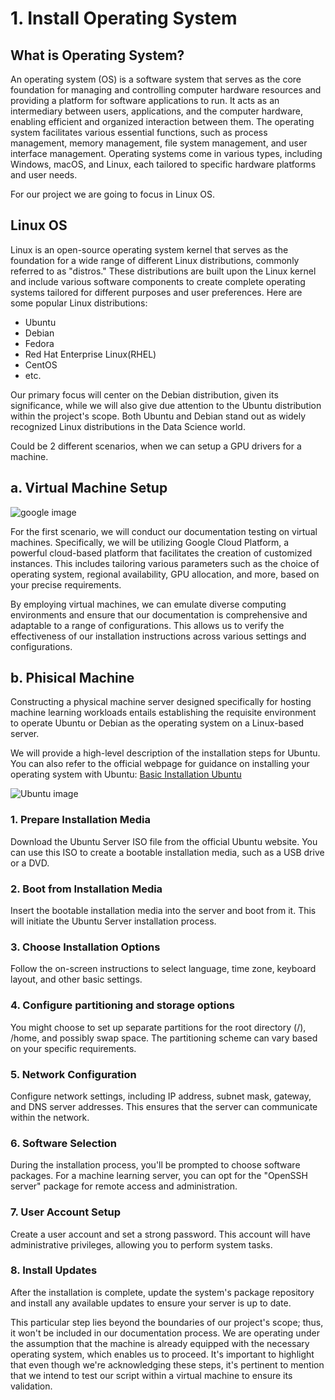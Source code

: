 # 1. Install Operating System

## What is Operating System?

An operating system (OS) is a software system that serves as the core foundation for managing and controlling computer hardware resources and providing a platform for software applications to run. It acts as an intermediary between users, applications, and the computer hardware, enabling efficient and organized interaction between them. The operating system facilitates various essential functions, such as process management, memory management, file system management, and user interface management.
Operating systems come in various types, including Windows, macOS, and Linux, each tailored to specific hardware platforms and user needs.

For our project we are going to focus in Linux OS.

## Linux OS

Linux is an open-source operating system kernel that serves as the foundation for a wide range of different Linux distributions, commonly referred to as "distros." These distributions are built upon the Linux kernel and include various software components to create complete operating systems tailored for different purposes and user preferences. Here are some popular Linux distributions:

- Ubuntu 
- Debian
- Fedora
- Red Hat Enterprise Linux(RHEL)
- CentOS
- etc.

Our primary focus will center on the Debian distribution, given its significance, while we will also give due attention to the Ubuntu distribution within the project's scope. Both Ubuntu and Debian stand out as widely recognized Linux distributions in the Data Science world.

Could be 2 different scenarios, when we can setup a GPU drivers for a machine. 

## a. Virtual Machine Setup

![google image](https://images.unsplash.com/photo-1511296265581-c2450046447d?ixlib=rb-4.0.3&ixid=M3wxMjA3fDB8MHxwaG90by1wYWdlfHx8fGVufDB8fHx8fA%3D%3D&auto=format&fit=crop&w=1364&q=80)

For the first scenario, we will conduct our documentation testing on virtual machines. Specifically, we will be utilizing Google Cloud Platform, a powerful cloud-based platform that facilitates the creation of customized instances. This includes tailoring various parameters such as the choice of operating system, regional availability, GPU allocation, and more, based on your precise requirements.

By employing virtual machines, we can emulate diverse computing environments and ensure that our documentation is comprehensive and adaptable to a range of configurations. This allows us to verify the effectiveness of our installation instructions across various settings and configurations.

## b. Phisical Machine 
Constructing a physical machine server designed specifically for hosting machine learning workloads entails establishing the requisite environment to operate Ubuntu or Debian as the operating system on a Linux-based server.

We will provide a high-level description of the installation steps for Ubuntu. You can also refer to the official webpage for guidance on installing your operating system with Ubuntu: [Basic Installation Ubuntu](https://ubuntu.com/server/docs/installation)

![Ubuntu image](https://images.unsplash.com/photo-1629654291663-b91ad427698f?ixlib=rb-4.0.3&ixid=M3wxMjA3fDB8MHxwaG90by1wYWdlfHx8fGVufDB8fHx8fA%3D%3D&auto=format&fit=crop&w=3474&q=80)



### 1. Prepare Installation Media
Download the Ubuntu Server ISO file from the official Ubuntu website. You can use this ISO to create a bootable installation media, such as a USB drive or a DVD.
### 2. Boot from Installation Media
Insert the bootable installation media into the server and boot from it. This will initiate the Ubuntu Server installation process.
### 3. Choose Installation Options
Follow the on-screen instructions to select language, time zone, keyboard layout, and other basic settings.
### 4. Configure partitioning and storage options
You might choose to set up separate partitions for the root directory (/), /home, and possibly swap space. The partitioning scheme can vary based on your specific requirements.
### 5. Network Configuration
Configure network settings, including IP address, subnet mask, gateway, and DNS server addresses. This ensures that the server can communicate within the network.
### 6. Software Selection
During the installation process, you'll be prompted to choose software packages. For a machine learning server, you can opt for the "OpenSSH server" package for remote access and administration.
### 7. User Account Setup
Create a user account and set a strong password. This account will have administrative privileges, allowing you to perform system tasks.
### 8. Install Updates
After the installation is complete, update the system's package repository and install any available updates to ensure your server is up to date.

This particular step lies beyond the boundaries of our project's scope; thus, it won't be included in our documentation process. We are operating under the assumption that the machine is already equipped with the necessary operating system, which enables us to proceed. It's important to highlight that even though we're acknowledging these steps, it's pertinent to mention that we intend to test our script within a virtual machine to ensure its validation.
